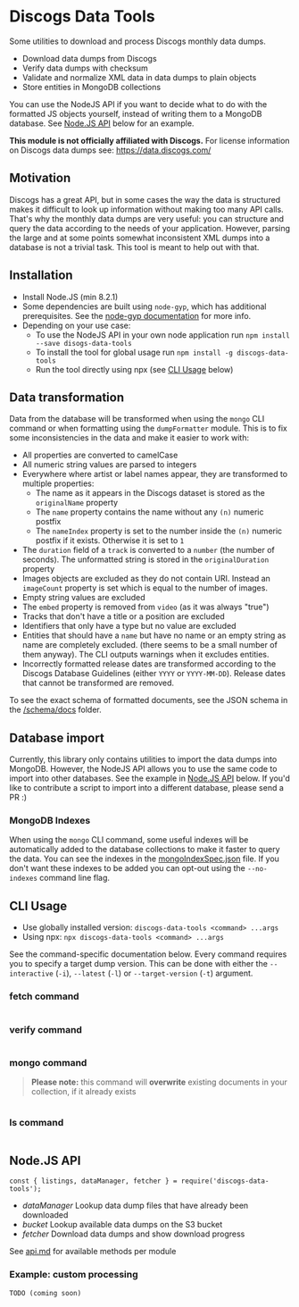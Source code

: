 # Discogs Data Tools
Some utilities to download and process Discogs monthly data dumps.

- Download data dumps from Discogs
- Verify data dumps with checksum
- Validate and normalize XML data in data dumps to plain objects
- Store entities in MongoDB collections

You can use the NodeJS API if you want to decide what to do with the
formatted JS objects yourself, instead of writing them to a MongoDB database.
See [Node.JS API](#nodejs-api) below for an example.

**This module is not officially affiliated with Discogs.** For license information on Discogs
data dumps see: https://data.discogs.com/

## Motivation
Discogs has a great API, but in some cases the way the data is structured makes it difficult to look
up information without making too many API calls. That's why the monthly data dumps are very useful:
you can structure and query the data according to the needs of your application. However, parsing the
large and at some points somewhat inconsistent XML dumps into a database is not a trivial task.
This tool is meant to help out with that.

## Installation

- Install Node.JS (min 8.2.1)
- Some dependencies are built using `node-gyp`, which has additional prerequisites. See the [node-gyp documentation](https://github.com/nodejs/node-gyp#Installation) for more info.
- Depending on your use case:
  - To use the NodeJS API in your own node application run `npm install --save disogs-data-tools`
  - To install the tool for global usage run `npm install -g discogs-data-tools`
  - Run the tool directly using npx (see [CLI Usage](#CLI-usage) below)

## Data transformation
Data from the database will be transformed when using the `mongo` CLI command or when formatting using
the `dumpFormatter` module. This is to fix some inconsistencies in the data and make it easier to
work with:

- All properties are converted to camelCase
- All numeric string values are parsed to integers
- Everywhere where artist or label names appear, they are transformed to multiple properties:
  - The name as it appears in the Discogs dataset is stored as the `originalName` property
  - The `name` property contains the name without any `(n)` numeric postfix
  - The `nameIndex` property is set to the number inside the `(n)` numeric postfix if it exists.
  Otherwise it is set to `1`
- The `duration` field of a `track` is converted to a `number` (the number of seconds). The unformatted
string is stored in the `originalDuration` property
- Images objects are excluded as they do not contain URI. Instead an `imageCount` property is set
which is equal to the number of images.
- Empty string values are excluded
- The `embed` property is removed from `video` (as it was always "true")
- Tracks that don't have a title or a position are excluded
- Identifiers that only have a type but no value are excluded
- Entities that should have a `name` but have no name or an empty string as name are completely excluded.
(there seems to be a small number of them anyway). The CLI outputs warnings when it excludes entities.
- Incorrectly formatted release dates are transformed according to the Discogs Database Guidelines
(either `YYYY` or `YYYY-MM-DD`). Release dates that cannot be transformed are removed.

To see the exact schema of formatted documents, see the JSON schema in the [/schema/docs](./schema/docs)
folder.

## Database import
Currently, this library only contains utilities to import the data dumps into MongoDB. However, the
NodeJS API allows you to use the same code to import into other databases. See the example in
 [Node.JS API](#nodejs-api) below. If you'd like to contribute a script to import into a different
 database, please send a PR :)

### MongoDB Indexes
When using the `mongo` CLI command, some useful indexes will be automatically added to the database
collections to make it faster to query the data. You can see the indexes in the
[mongoIndexSpec.json](./config/mongoIndexSpec.json) file. If you don't want these indexes to be added you
can opt-out using the `--no-indexes` command line flag.

## CLI Usage
 - Use globally installed version: `discogs-data-tools <command> ...args`
 - Using npx: `npx discogs-data-tools <command> ...args`

See the command-specific documentation below. Every command requires you to
specify a target dump version. This can be done with either the `--interactive` (`-i`),
`--latest` (`-l`) or `--target-version` (`-t`) argument.


### fetch command
<!-- CLI: fetch -->
```

```
<!-- /CLI -->

### verify command
<!-- CLI: verify -->
```

```
<!-- /CLI -->

### mongo command
> **Please note:** this command will **overwrite** existing documents in
> your collection, if it already exists

<!-- CLI: mongo -->
```

```
<!-- /CLI -->

### ls command
<!-- CLI: ls -->
```

```
<!-- /CLI -->

## Node.JS API
```
const { listings, dataManager, fetcher } = require('discogs-data-tools');
```

- *dataManager* Lookup data dump files that have already been downloaded
- *bucket* Lookup available data dumps on the S3 bucket
- *fetcher* Download data dumps and show download progress

See [api.md](./api.md) for available methods per module

### Example: custom processing
```
TODO (coming soon)
```
